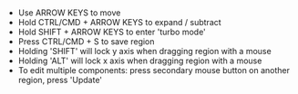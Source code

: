 # 

* Use ARROW KEYS to move
* Hold CTRL/CMD + ARROW KEYS to expand / subtract
* Hold SHIFT + ARROW KEYS to enter 'turbo mode'
* Press CTRL/CMD + S to save region
* Holding 'SHIFT' will lock y axis when dragging region with a mouse
* Holding 'ALT' will lock x axis when dragging region with a mouse
* To edit multiple components: press secondary mouse button on another region, press 'Update'
